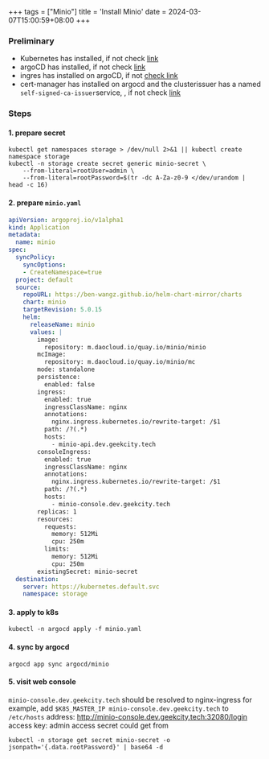 +++
tags = ["Minio"]
title = 'Install Minio'
date = 2024-03-07T15:00:59+08:00
+++

### Preliminary
- Kubernetes has installed, if not check [link](kubernetes/command/install/index.html)
- argoCD has installed, if not check [link](kubernetes/argo/argo-cd/argocd/index.html)
- ingres has installed on argoCD, if not [check link](kubernetes/argo/argo-cd/software/ingress/index.html)
- cert-manager has installed on argocd and the clusterissuer has a named `self-signed-ca-issuer`service, , if not check [link](kubernetes/command/install/index.html)

### Steps
#### 1. prepare secret 
```shell
kubectl get namespaces storage > /dev/null 2>&1 || kubectl create namespace storage
kubectl -n storage create secret generic minio-secret \
    --from-literal=rootUser=admin \
    --from-literal=rootPassword=$(tr -dc A-Za-z0-9 </dev/urandom | head -c 16)
```
#### 2. prepare `minio.yaml`
```yaml
apiVersion: argoproj.io/v1alpha1
kind: Application
metadata:
  name: minio
spec:
  syncPolicy:
    syncOptions:
    - CreateNamespace=true
  project: default
  source:
    repoURL: https://ben-wangz.github.io/helm-chart-mirror/charts
    chart: minio
    targetRevision: 5.0.15
    helm:
      releaseName: minio
      values: |
        image:
          repository: m.daocloud.io/quay.io/minio/minio
        mcImage:
          repository: m.daocloud.io/quay.io/minio/mc
        mode: standalone
        persistence:
          enabled: false
        ingress:
          enabled: true
          ingressClassName: nginx
          annotations:
            nginx.ingress.kubernetes.io/rewrite-target: /$1
          path: /?(.*)
          hosts:
            - minio-api.dev.geekcity.tech
        consoleIngress:
          enabled: true
          ingressClassName: nginx
          annotations:
            nginx.ingress.kubernetes.io/rewrite-target: /$1
          path: /?(.*)
          hosts:
            - minio-console.dev.geekcity.tech
        replicas: 1
        resources:
          requests:
            memory: 512Mi
            cpu: 250m
          limits:
            memory: 512Mi
            cpu: 250m
        existingSecret: minio-secret
  destination:
    server: https://kubernetes.default.svc
    namespace: storage
```

#### 3. apply to k8s
```shell
kubectl -n argocd apply -f minio.yaml
```

#### 4. sync by argocd
```shell
argocd app sync argocd/minio
```

#### 5. visit web console
`minio-console.dev.geekcity.tech` should be resolved to nginx-ingress
for example, add `$K8S_MASTER_IP minio-console.dev.geekcity.tech` to `/etc/hosts`
address: http://minio-console.dev.geekcity.tech:32080/login
access key: admin
access secret could get from
```shell
kubectl -n storage get secret minio-secret -o jsonpath='{.data.rootPassword}' | base64 -d
```

